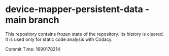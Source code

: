 # device-mapper-persistent-data - main branch

This repository contains frozen state of the repository.
Its history is cleared. It is used only for static code
analysis with Codacy.

Commit Time: 1690178214